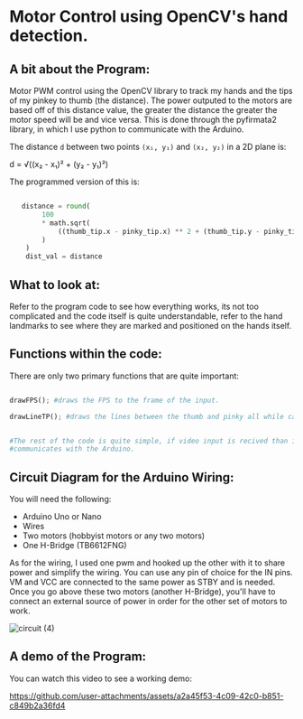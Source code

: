  # Motor Control using OpenCV's hand detection.

## A bit about the Program:

Motor PWM control using the OpenCV library to track my hands and the tips of my pinkey to thumb (the distance). The power outputed to the motors are based off of this distance value, the greater the distance the greater the motor speed will be and vice versa. This is done through the pyfirmata2 library, in which I use python to communicate with the Arduino. 

The distance `d` between two points `(x₁, y₁)` and `(x₂, y₂)` in a 2D plane is:


d = √((x₂ - x₁)² + (y₂ - y₁)²)

The programmed version of this is: 

```py

   distance = round(
        100
        * math.sqrt(
            ((thumb_tip.x - pinky_tip.x) ** 2 + (thumb_tip.y - pinky_tip.y) ** 2)
        )
    )
    dist_val = distance 


```


## What to look at: 

Refer to the program code to see how everything works, its not too complicated and the code itself is quite understandable, refer to the hand landmarks to see where they are marked and positioned on the hands itself.

## Functions within the code: 

There are only two primary functions that are quite important: 

```py

drawFPS(); #draws the FPS to the frame of the input.

drawLineTP(); #draws the lines between the thumb and pinky all while calculating the distance between these two points.


#The rest of the code is quite simple, if video input is recived than it runs through everything and
#communicates with the Arduino. 


```
## Circuit Diagram for the Arduino Wiring: 

You will need the following: 

- Arduino Uno or Nano
- Wires 
- Two motors (hobbyist motors or any two motors)
- One H-Bridge (TB6612FNG)

As for the wiring, I used one pwm and hooked up the other with it to share power and simplify the wiring. You can use any pin of choice for the IN pins. VM and VCC are connected to the same power as STBY and is needed. Once you go above these two motors (another H-Bridge), you'll have to connect an external source of power in order for the other set of motors to work.

![circuit (4)](https://github.com/user-attachments/assets/70877b28-00b1-4dc9-bfe7-81e3e8ab40a6)


## A demo of the Program: 

You can watch this video to see a working demo: 


https://github.com/user-attachments/assets/a2a45f53-4c09-42c0-b851-c849b2a36fd4



